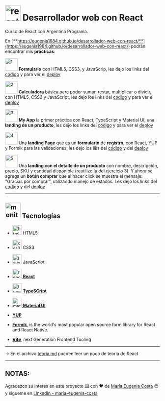 # <img width="50" height="50" src="https://img.icons8.com/office/50/react.png" alt="react icon"/> Desarrollador web con React

Curso de React con Argentina Programa.

En [**https://eugenia1984.github.io/desarrollador-web-con-react/**](https://eugenia1984.github.io/desarrollador-web-con-react/) podrán encontrar mis **prácticas**:

<img width="40" height="40" src="https://img.icons8.com/arcade/40/1.png" alt="1"/> **Formulario** con HTML5, CSS3, y JavaScrip, les dejo los links del [código](https://github.com/eugenia1984/desarrollador-web-con-react/tree/main/formulario)  y para ver el [deploy](https://eugenia1984.github.io/desarrollador-web-con-react/formulario/)

<img width="40" height="40" src="https://img.icons8.com/arcade/40/2.png" alt="2"/> **Calculadora** básica para poder sumar, restar, multiplicar o dividir, con HTML5, CSS3 y JavaScript, les dejo los links del [código](https://github.com/eugenia1984/desarrollador-web-con-react/tree/main/calculadora) y para ver el [deploy](https://eugenia1984.github.io/desarrollador-web-con-react/calculadora)

<img width="40" height="40" src="https://img.icons8.com/arcade/40/3.png" alt="3"/> **My App** la primer práctica con React, TypeScript y Material UI, una **landing de un producto**, les dejo los links del [código](https://github.com/eugenia1984/desarrollador-web-con-react/tree/main/my-app/my-app) y para ver el [deploy](https://oh-la-la-shoes.netlify.app/)

<img width="40" height="40" src="https://img.icons8.com/arcade/40/4.png" alt="4"/> Una **landing Page** que es un **formulario** de **registro**, con React, YUP y Formik para las validaciones, les dejo los liks del [código](https://github.com/eugenia1984/desarrollador-web-con-react/tree/main/register) y del [deploy](https://registration-arg-programa-react.netlify.app/)

<img width="40" height="40" src="https://img.icons8.com/arcade/40/5.png" alt="5"/> Una **landing con el detalle de un producto** con nombre, descripción, precio, SKU y cantidad disponible (reutilizo la del ejercicio 3). Y ahora se agrega un **botón comprar** que al hacer click se muestra el mensaje: "Gracias por comprar", utilizando manejo de estados. Les dejo los links del [código](https://github.com/eugenia1984/desarrollador-web-con-react/tree/main/landing) y del [deploy](https://oh-la-la-shoes2.netlify.app/)


---

## <img width="50" height="50" src="https://img.icons8.com/office/50/monitor.png" alt="monitor"/> Tecnologías

- <img width="30" height="30" src="https://img.icons8.com/color/30/html-5--v1.png" alt="html5 icon"/> HTML5

- <img width="30" height="30" src="https://img.icons8.com/color/30/css3.png" alt="css3 icon"/> CSS3

- <img width="30" height="30" src="https://img.icons8.com/color/30/javascript--v1.png" alt="javascript"/> JavaScript

- [<img width="30" height="30" src="https://img.icons8.com/office/30/react.png" alt="react icon"/> **React**](https://react.dev/)

- [<img width="30" height="30" src="https://img.icons8.com/color/30/typescript.png" alt="typescript"/> **TypeSCript**](https://www.typescriptlang.org/)

- [<img width="30" height="30" src="https://img.icons8.com/color/30/material-ui.png" alt="material-ui"/> **Material UI**](https://mui.com/)

- [**YUP**](https://www.npmjs.com/package/yup)

- [**Formik**](https://formik.org/), is the world's most popular open source form library for React and React Native.

- [**Vite**](https://vitejs.dev/), next Generation Frontend Tooling

---

-> En el archivo [teoria.md](https://github.com/eugenia1984/desarrollador-web-con-react/blob/main/teoria.md) pueden leer un poco de teoria de React

---


## NOTAS:

Agradezco su interés en este proyecto ⌨️ con ❤️ de [María Eugenia Costa](https://github.com/eugenia1984) 😊 y sígueme en [LinkedIn - maria-eugenia-costa](https://www.linkedin.com/in/maria-eugenia-costa/)
